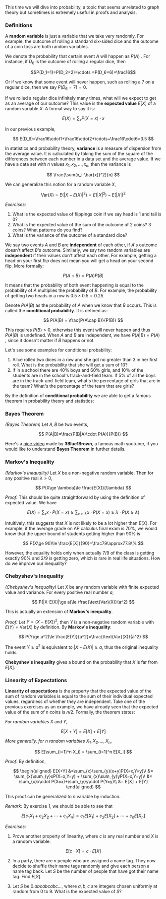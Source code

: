 This time we will dive into probability, a topic that seems unrelated to graph theory but sometimes is extremely useful in proofs and analysis. 

### Definitions

A **random variable** is just a variable that we take very randomly. For example, the outcome of rolling a standard six-sided dice and the outcome of a coin toss are both random variables.

We denote the probability that certain event $A$ will happen as $P(A)$ . For instance, if $D_6$ is the outcome of rolling a regular dice, then



$$P(D_1=1)=P(D_2=2)=\cdots =P(D_6=6)=\frac16$$



Or if we know that some event will never happen, such as rolling a 7 on a regular dice, then we say $P(D_6=7)=0$.

If we rolled a regular dice infinitely many times, what will we expect to get as an average of our outcome? This value is the **expected value** $E[X]$ of a random variable $X$. A formal way to say it is:


$$
E(X)=\sum_{x}P(X=x)\cdot x
$$


In our previous example, 


$$
E(D_6)=\frac16\cdot1+\frac16\cdot2+\cdots+\frac16\cdot6=3.5
$$

In statistics and probability theory, **variance** is a measure of dispersion from the average value. It is calculated by taking the sum of the square of the differences between each number in a data set and the average value. If we have a data set with $n$ values $x_1,x_2,\dots,x_n$, then the variance is 


$$
\frac{\sum(x_i-\bar{x})^2}{n}
$$


We can generalize this notion for a random variable $X$, 


$$
\text{Var}(X) =E(|X-E(X)|^2)=E(|X|^2)-E(|X|)^2
$$


*Exercises:*

1. What is the expected value of flippinga coin if we say head is 1 and tail is 0?
2. What is the expected value of the sum of the outcome of 2 coins? 3 coins? What patterns do you find?
3. What is the variance of the outcome of a standard dice?

We say two events $A$ and $B$ are **independent** of each other, if $A$'s outcome doesn't affect $B$'s outcome. Similarly, we say two random variables are **independent** if their values don't affect each other. For example, getting a head on your first flip does not mean you will get a head on your second flip. More formally:


$$
P(A\cap B)=P(A)P(B)
$$


It means that the probability of both event happening is equal to the probability of $A$ multiplies the probability of $B$. For example, the probability of getting two heads in a row is $0.5\times 0.5=0.25$. 

Denote $P(A|B)$ as the probability of $A$ when we know that $B$ occurs. This is called the **conditional probability**. It is defined as:


$$
P(A|B) = \frac{P(A\cap B)}{P(B)}
$$

This requires $P(B) > 0$, otherwise this event will never happen and thus $P(A|B)$ is undefined. When $A$ and $B$ are independent, we have $P(A|B)=P(A)$ , since it doesn't matter if $B$ happens or not.

Let's see some examples for conditional probability:

1. Alice rolled two dices in a row and she got no greater than 3 in her first roll. What is the probability that she will get a sum of 10?
2. If in a school there are $40\%$ boys and $60\%$ girls, and $10\%$ of the students are in the school's track-and-field team. If $5\%$ of all the boys are in the track-and-field team, what's the percentage of girls that are in the team? What's the percentage of the team that are girls?

By the definition of **conditional probability** we are able to get a famous theorem in probability theory and statistics:

### Bayes Theorem

*(Bayes Theorem)* Let $A,B$ be two events, 

$$
P(A|B)=\frac{P(B|A)\cdot P(A)}{P(B)}
$$

Here's a [nice video](https://www.youtube.com/watch?v=HZGCoVF3YvM) made by **3Blue1Brown**, a famous math youtuber, if you would like to understand **Bayes Theorem** in further details.

### Markov's Inequality

*(Markov's Inequality)* Let $X$ be a non-negative random variable. Then for any positive real $\lambda >0$,


$$
P(X\ge \lambda)\le \frac{E(X)}{\lambda}
$$


*Proof:* This should be quite straightforward by using the definition of expected value. We have


$$
E(X)=\sum_{x}x\cdot P(X=x)\ge \sum_{x\ge \lambda}x\cdot P(X=x)\ge \lambda\cdot P(X\ge \lambda)
$$


Intuitively, this suggests that $X$ is not likely to be a lot higher than $E(X)$. For example, if the average grade on AP calculus final exam is 70%, we would know that the upper bound of students getting higher than 90% is


$$
P(X\ge 90)\le \frac{E[X]}{90}=\frac79\approx77.8\%
$$


However, the equality holds only when actually $7/9$ of the class is getting exactly 90% and $2/9$ is getting zero, which is rare in real life situations. How do we improve our inequality?

### Chebyshev's Inequality

*(Chebyshev's Inequality)* Let $X$ be any random variable with finite expected value and variance. For every positive real number $a$,


$$
P(|X-E(X)|\ge a)\le \frac{\text{Var}(X)}{a^2}
$$


This is actually an extension of **Markov's inequality**.

*Proof:* Let $Y=(X-E(X))^2$, then $Y$ is a non-negative random variable with $E(Y)=\text{Var}(X)$ by definition. By **Markov's inequality**:


$$
P(Y\ge a^2)\le \frac{E(Y)}{a^2}=\frac{\text{Var}(X)}{a^2}
$$


The event $Y\ge a^2$ is equivalent to $|X-E(X)|\ge a$, thus the original inequality holds.

**Chebyshev's inequality** gives a bound on the probability that $X$ is far from $E[X]$.

### Linearity of Expectations

**Linearity of expectations** is the property that the expected value of the sum of random variables is equal to the sum of their individual expected values, regardless of whether they are independent. Take one of the previous exercises as an example, we have already seen that the expected value of the sum of $n$ coins is $n/2$. Formally, the theorem states:

*For random variables* $X$ and $Y$, 


$$
E[X+Y]=E[X] + E[Y]
$$


*More generally, for $n$ random variables $X_1,X_2,\dots,X_n$*,


$$
E[\sum_{i=1}^n X_i] = \sum_{i=1}^n E[X_i]
$$


*Proof:* By definition,


$$
\begin{aligned}
E[X+Y] &=\sum_{x}\sum_{y}(x+y)P(X=x,Y=y)\\
&= \sum_{x}\sum_{y}xP(X=x,Y=y) + \sum_{x}\sum_{y}yP(X=x,Y=y)\\
&= \sum_{x}x\cdot P(X=x)+\sum_{y}y\cdot P(Y=y)\\
&= E[X] + E[Y]
\end{aligned}
$$

This proof can be generalized to $n$ variable by induction.

*Remark:* By exercise $1$, we should be able to see that 


$$
E[c_1X_1+c_2X_2+\cdots+c_nX_n]=c_1E[X_1] + c_2E[X_2]+\cdots + c_nE[X_n]
$$


*Exercises:* 

1. Prove another property of linearity, where $c$ is any real number and $X$ is a random variable:

$$
E[c\cdot X]=c\cdot E[X]
$$

2. In a party, there are $n$ people who are assigned a name tag. They now decide to shuffle their name tags randomly and give each person a name tag back. Let $S$ be the number of people that have got their name tag. Find $E[S]$.

3. Let $S$ be $0.abcabcabc\dots$, where $a,b,c$ are integers chosen uniformly at random from $0$ to $9$. What is the expected value of $S$?







